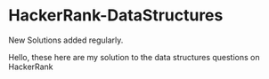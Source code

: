# HackerRank-DataStructures

New Solutions added regularly.

Hello, these here are my solution to the data structures questions on HackerRank
